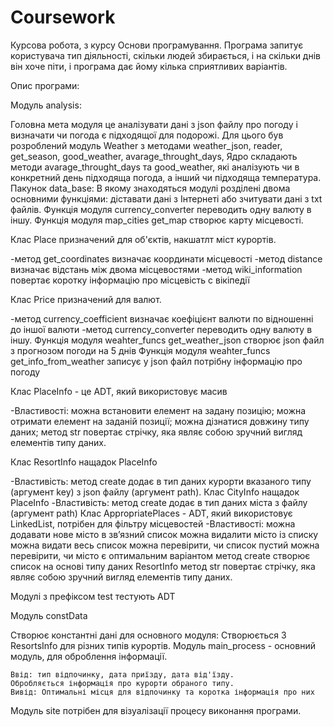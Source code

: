 # Coursework
Курсова робота, з курсу Основи програмування.
Програма запитує користувача тип діяльності, скільки людей збирається, і на скільки днів він хоче піти, і програма дає йому кілька сприятливих варіантів.

Опис програми:
  
  Модуль  analysis:
  
  Головна мета модуля це аналізувати дані з json файлу про погоду і визначати
  чи погода є підходящої для подорожі. Для цього був розроблений модуль Weather
  з методами weather_json, reader, get_season, good_weather, avarage_throught_days,
  Ядро складають методи avarage_throught_days та good_weather, які аналізують чи в
  конкретний день підходяща погода, а інший чи підходяща температура.
  Пакунок data_base:
  В якому знаходяться модулі розділені двома основними функціями: діставати дані з
  Інтернеті або зчитувати дані з txt файлів.
  Функція модуля currency_converter переводить одну валюту в іншу.
  Функція модуля map_cities get_map створює карту місцевості.
  
  Клас Place призначений для об'єктів, накшатлт міст курортів. 
  
   -метод get_coordinates визначає координати місцевості
   -метод distance визначає відстань між двома місцевостями
   -метод wiki_information повертає коротку інформацію про місцевість с вікіпедії
   
  Клас Price призначений для валют.
  
   -метод currency_coefficient визначає коефіцієнт валюти по відношенні до іншої валюти
   -метод currency_converter переводить одну валюту в іншу.
  Функція модуля weahter_funcs get_weather_json створює json файл з прогнозом погоди на 5 днів
  Функція модуля weahter_funcs get_info_from_weather записує у json файл потрібну інформацію про погоду
  
  Клас PlaceInfo - це ADT, який використовує масив
  
   -Властивості:
   можна встановити елемент на задану позицію;
   можна отримати елемент на заданій позиції;
   можна дізнатися довжину типу даних;
   метод str повертає стрічку, яка являє собою зручний вигляд елементів типу даних.
   
  Клас ResortInfo нащадок PlaceInfo
 
   -Властивість:
   метод create додає в тип даних курорти вказаного типу (аргумент key) з json файлу (аргумент path).
  Клас CityInfo нащадок PlaceInfo
   -Властивість:
   метод create додає в тип даних міста з файлу (аргумент path)
  Клас AppropriatePlaces - ADT, який використовує LinkedList, потрібен для фільтру місцевостей
   -Властивості:
    можна додавати нове місто в зв’язний список
    можна видалити місто із списку
    можна видати весь список
    можна перевірити, чи список пустий
    можна перевірити, чи місто є оптимальним варіантом
    метод create створює список на основі типу даних ResortInfo
    метод str повертає стрічку, яка являє собою зручний вигляд елементів типу даних.
    
  Модулі з префіксом test тестують ADT
  
  Модуль constData
  
   Створює константні дані для основного модуля: Створюється 3 ResortsInfo для різних типів курортів.
  Модуль main_process - основний модуль, для оброблення інформації.

    Ввід: тип відпочинку, дата приїзду, дата від'їзду.
    Обробляється інформація про курорти обраного типу.
    Вивід: Оптимальні місця для відпочинку та коротка інформація про них 
  Модуль site потрібен для візуалізації процесу виконання програми. 

